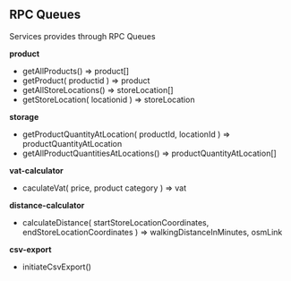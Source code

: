 ## RPC Queues

Services provides through RPC Queues

**product**

- getAllProducts()
  => product[]
- getProduct( productid )
  => product
- getAllStoreLocations()
  => storeLocation[]
- getStoreLocation( locationid )
  => storeLocation

**storage**

- getProductQuantityAtLocation( productId, locationId )
  => productQuantityAtLocation
 - getAllProductQuantitiesAtLocations()
  => productQuantityAtLocation[]

**vat-calculator**

- caculateVat( price, product category )
  => vat

**distance-calculator**

- calculateDistance( startStoreLocationCoordinates, endStoreLocationCoordinates )
  => walkingDistanceInMinutes, osmLink

**csv-export**

- initiateCsvExport()
